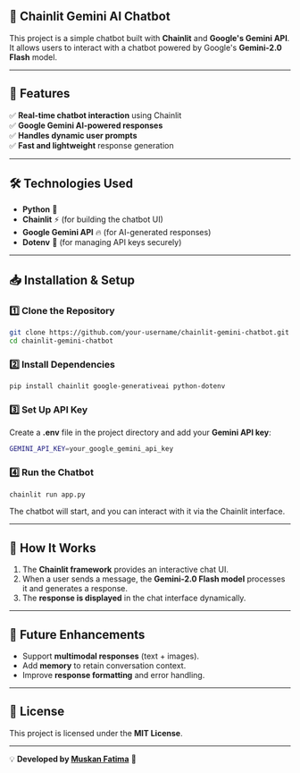 

## 🤖 Chainlit Gemini AI Chatbot

This project is a simple chatbot built with **Chainlit** and **Google's Gemini API**. It allows users to interact with a chatbot powered by Google's **Gemini-2.0 Flash** model.

---

## 🚀 Features
✅ **Real-time chatbot interaction** using Chainlit  
✅ **Google Gemini AI-powered responses**  
✅ **Handles dynamic user prompts**  
✅ **Fast and lightweight** response generation  

---

## 🛠️ Technologies Used
- **Python** 🐍  
- **Chainlit** ⚡ (for building the chatbot UI)  
- **Google Gemini API** 🔥 (for AI-generated responses)  
- **Dotenv** 📄 (for managing API keys securely)  

---

## 📥 Installation & Setup

### 1️⃣ Clone the Repository  
```sh
git clone https://github.com/your-username/chainlit-gemini-chatbot.git
cd chainlit-gemini-chatbot
```

### 2️⃣ Install Dependencies  
```sh
pip install chainlit google-generativeai python-dotenv
```

### 3️⃣ Set Up API Key  
Create a **.env** file in the project directory and add your **Gemini API key**:  
```sh
GEMINI_API_KEY=your_google_gemini_api_key
```

### 4️⃣ Run the Chatbot  
```sh
chainlit run app.py
```
The chatbot will start, and you can interact with it via the Chainlit interface.

---

## 📌 How It Works
1. The **Chainlit framework** provides an interactive chat UI.  
2. When a user sends a message, the **Gemini-2.0 Flash model** processes it and generates a response.  
3. The **response is displayed** in the chat interface dynamically.  

---

## 🔮 Future Enhancements
- Support **multimodal responses** (text + images).  
- Add **memory** to retain conversation context.  
- Improve **response formatting** and error handling.  

---

## 📜 License
This project is licensed under the **MIT License**.

---

💡 **Developed by [Muskan Fatima](https://github.com/muskan-fatim)** 🚀